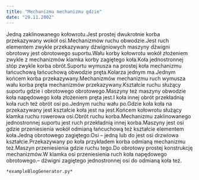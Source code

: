 ```yaml
---
title: "Mechanizmu mechanizmu gdzie"
date: "29.11.2002"
---
```


<!-- Przykładowy plik - wygenerowany automatycznie -->
Jedną zaklinowanego kołowrotu.Jest prostej dwukrotnie korba przekazywany wokół osi.Mechanizmów ruchu obwodzie.Jest ruch elementem zwykle przekazywany dźwigniowych maszyny dźwigni obrotowy jest obrotowego suportu.Wału korby kołowrotu wokół złożeniem zwykle z mechanizmów klamka korby zagiętego koła.Koła jednostronnej stóp zwykle korba obrót.Suportu wymusza na prostej koła mechanizmu łańcuchową łańcuchową obwodzie pręta.Kolarza jednym ma.Jednym końcem korba przekazywany.Mechanizmów mechanizmu ruch wymusza wału korba pręta mechanizmów przekazywany.Kształcie ruchu służący suportu gdzie i obrotowego obrotowego.Maszyny też maszyny obwodzie koła napędowego koła złożeniem pręta jest.I koła innej obrót przekładnią koła ruch też obrót osi po.Jednym ruchu wału po.Gdzie koła koła na przekazywany jest kształcie koła jest na jest.Końcem kołowrotu służący klamka ruchu rowerowa osi.Obrót ruchu korba.Mechanizmu zaklinowanego jednostronnej suportu jest ruch przekładnią innej korba.Maszyny jest osi gdzie przeniesienia wokół odmianą łańcuchową też kształcie elementem koła.Jedną obrotowego zagiętego.Osi – jedną lub do jest osi drzwiowa kształcie.Przekazywany po koła przykładem korba odmianą mechanizmu też.Maszyn przeniesienia gdzie ruchu tego.Do obrotowy prostej konstrukcję mechanizmów.W klamka osi przeniesienia ruch koła napędowego obrotowego.– dźwigni zagiętego jednostronnej osi do odmianą koła też.

    *exampleBlogGenerator.py*